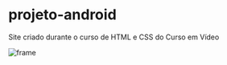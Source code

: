 # projeto-android
 Site criado durante o curso de HTML e CSS do Curso em Vídeo
 
![frame](https://github.com/user-attachments/assets/58013f24-1d5e-48a9-8405-0e0e4767892a)
